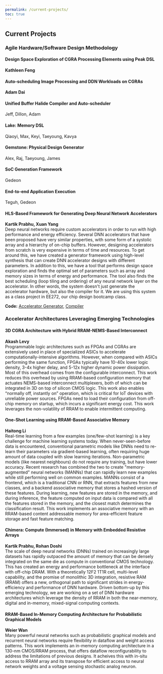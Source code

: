 ```yaml
---
permalink: /current-projects/
toc: true
---
```

## Current Projects

### Agile Hardware/Software Design Methodology

#### Design Space Exploration of CGRA Processing Elements using Peak DSL
**Kathleen Feng**

#### Auto-scheduling Image Processing and DDN Workloads on CGRAs
**Adam Dai**

#### Unified Buffer Halide Compiler and Auto-scheduler
Jeff, Dillon, Adam

#### Lake: Memory DSL
Qiaoyi, Max, Keyi, Taeyoung, Kavya

#### Gemstone: Physical Design Generator
Alex, Raj, Taeyoung, James

#### SoC Generation Framework
Gedeon

#### End-to-end Application Execution
Teguh, Gedeon

#### HLS-Based Framework for Generating Deep Neural Network Accelerators
**Kartik Prabhu, Xuan Yang**  
Deep neural networks require custom accelerators in order to run with high performance and energy efficiency. Several DNN  accelerators that have been proposed have very similar properties, with some form of a systolic array and a hierarchy of on-chip buffers. However, designing accelerators from scratch is very expensive in terms of time and resources. To get around  this, we have created a generator framework using high-level synthesis that can create DNN accelerator designs with different parameters. In addition to this, we have a tool that performs design space exploration and finds the optimal set of parameters such as array and memory sizes in terms of energy and performance. The tool also finds the best scheduling (loop tiling and ordering) of any neural network layer on the accelerator. In other words, the system doesn't just generate the accelerator hardware, but also the compiler for it. We are using this system as a class project in EE272, our chip design bootcamp class.

**Code:** [Accelerator Generator](https://github.com/priyanka-raina/dnn-accelerator), [Compiler](https://github.com/xuanyoya/CNN-blocking/tree/dev)

### Accelerator Architectures Leveraging Emerging Technologies

#### 3D CGRA Architecture with Hybrid RRAM-NEMS-Based Interconnect
**Akash Levy**  
Programmable logic architectures such as FPGAs and CGRAs are extensively used in place of specialized ASICs to accelerate computationally-intensive algorithms. However, when compared with ASICs performing the same function, FPGAs typically have 10-40x lower logic density, 3-4x higher delay, and 5-12x higher dynamic power dissipation. Most of this overhead comes from the configurable interconnect. This work reduces this overhead by using RRAM-based configuration memory that actuates NEMS-based interconnect multiplexers, both of which can be integrated in 3D on top of silicon CMOS logic. This work also enables “normally off, instantly on” operation, which is critical for IoT devices with unreliable power sources. FPGAs need to load their configuration from off-chip memory on startup, which incurs a significant energy cost. This work leverages the non-volatility of RRAM to enable intermittent computing.

#### One-Shot Learning using RRAM-Based Associative Memory
**Haitong Li**  
Real-time learning from a few examples (one/few-shot learning) is a key challenge for machine learning systems today. When never-seen-before data is encountered, conventional parametric models like DNNs need to re-learn their parameters via gradient-based learning, often requiring huge amount of data coupled with slow learning iterations. Non-parametric models (like nearest neighbours) do not require any training, but have lower accuracy. Recent research has combined the two to create "memory-augmented" neural networks (MANNs) that can rapidly learn new examples while still performing well on common examples. MANNs consist of a frontend, which is a traditional CNN or RNN, that extracts features from new classes, and a backend associative memory that stores a hashed version of these features. During learning, new features are stored in the memory, and during inference, the feature computed on input data is compared with all the features stored in the memory, and the closest match determines the classification result. This work implements an associative memory with an RRAM-based content addressable memory for area-efficient feature storage and fast feature matching. 

#### Chimera: Compute (Immersed) in Memory with Embedded Resistive Arrays
**Kartik Prabhu, Rohan Doshi**  
The scale of deep neural networks (DNNs) trained on increasingly large datasets has rapidly outpaced the amount of memory that can be densely integrated on the same die as compute in conventional CMOS technology. This has created an energy and performance bottleneck at the interface with off-chip DRAM. With a theoretically 12F2 1T1R cell, multi-level capability, and the promise of monolithic 3D integration, resistive RAM (RRAM) offers a new, orthogonal path to significant strides in energy-efficiency and performance of DNN hardware. Driven bottom-up by this emerging technology, we are working on a set of DNN hardware architectures which leverage the density of RRAM in both the near-memory, digital and in-memory, mixed-signal computing contexts.

#### RRAM-Based In-Memory Computing Architecture for Probabilistic Graphical Models
**Weier Wan**  
Many powerful neural networks such as probabilistic graphical models and recurrent neural networks require flexibility in dataflow and weight access patterns. This work implements an in-memory computing architecture in a 130-nm CMOS/RRAM process, that offers dataflow reconfigurability to address the limitations of previous designs. It acheives this with in-situ access to RRAM array and its transpose for efficient access to neural network weights and a voltage sensing stochastic analog neuron.
